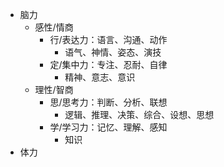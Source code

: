 - 脑力
  - 感性/情商
    - 行/表达力：语言、沟通、动作
      - 语气、神情、姿态、演技
    - 定/集中力：专注、忍耐、自律
      - 精神、意志、意识
  - 理性/智商
    - 思/思考力：判断、分析、联想
      - 逻辑、推理、决策、综合、设想、思想
    - 学/学习力：记忆、理解、感知
      - 知识
- 体力

